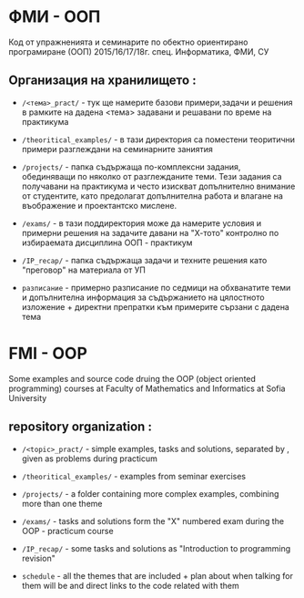 # ФМИ - ООП

Код от упражненията и семинарите по обектно ориентирано програмиране (ООП) 2015/16/17/18г. спец. Информатика, ФМИ, СУ

                 
## Организация на хранилището :
   * `/<тема>_pract/` - тук ще намерите базови примери,задачи и решения в рамките на дадена <тема>
                        задавани и решавани по време на практикума
                      
   * `/theoritical_examples/` - в тази директория са поместени теоритични примери
                                разглеждани на семинарните заниятия
                                
   * `/projects/` - папка съдържаща по-комплексни задания, обединяващи по няколко от разглежданите теми.
                    Тези задания са получавани на практикума и често изискват допълнително внимание от студентите,
                    като предолагат допълнителна работа и влагане на въображение и проектантско мислене.
                     
                         
   * `/exams/` - в тази поддиректория може да намерите условия и примерни решения на задачите давани
                 на  "Х-тото" контролно по избираемата дисциплина ООП - практикум
                     
   * `/IP_recap/` - папка съдържаща задачи и техните решения като "преговор" на материала от УП
   
   * `разписание` - примерно разписание по седмици на обхванатите теми и допълнителна информация
                   за съдържанието на цялостното изложение + директни препратки към примерите
                   сързани с дадена тема
                            
# FMI - OOP

Some examples and source code druing the OOP (object oriented programming) courses at
Faculty of Mathematics and Informatics at Sofia University
                         
## repository organization :
   * `/<topic>_pract/` - simple examples, tasks and solutions, separated by <topic>,
                         given as problems during practicum 
                     
   * `/theoritical_examples/` - examples from seminar exercises 
   
   * `/projects/` - a folder containing more complex examples, combining more than one theme  
                         
   * `/exams/` - tasks and solutions form the "X" numbered exam during the OOP - practicum course
   
   * `/IP_recap/` - some tasks and solutions as "Introduction to programming revision"
                     
   * `schedule` - all the themes that are included + plan about when talking for them will be
                 and direct links to the code related with them
